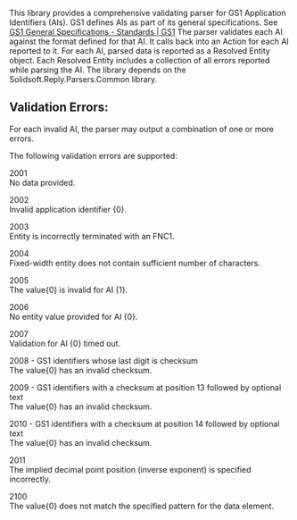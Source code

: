 ﻿This library provides a comprehensive validating parser for GS1 Application Identifiers (AIs).  GS1 defines AIs as part of its general specifications.  See [GS1 General Specifications - Standards | GS1]( https://www.gs1.org/standards/barcodes-epcrfid-id-keys/gs1-general-specifications)
The parser validates each AI against the format defined for that AI.  It calls back into an Action for each AI reported to it.  For each AI, parsed data is reported as a Resolved Entity object.  Each Resolved Entity includes a collection of all errors reported while parsing the AI.
The library depends on the Solidsoft.Reply.Parsers.Common library.

## Validation Errors:
For each invalid AI, the parser may output a combination of one or more errors.

The following validation errors are supported:

2001  
No data provided.

2002  
Invalid application identifier {0}.

2003  
Entity is incorrectly terminated with an FNC1.

2004  
Fixed-width entity does not contain sufficient number of characters.

2005  
The value{0} is invalid for AI {1}.

2006  
No entity value provided for AI {0}.

2007  
Validation for AI {0} timed out.

2008 - GS1 identifiers whose last digit is checksum  
The value{0} has an invalid checksum.

2009 - GS1 identifiers with a checksum at position 13 followed by optional text  
The value{0} has an invalid checksum.

2010 - GS1 identifiers with a checksum at position 14 followed by optional text  
The value{0} has an invalid checksum.

2011  
The implied decimal point position (inverse exponent) is specified incorrectly.

2100  
The value{0} does not match the specified pattern for the data element.

